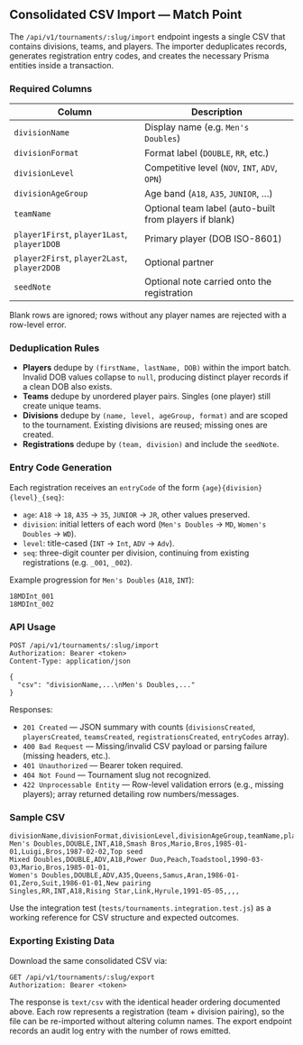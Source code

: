 ## Consolidated CSV Import — Match Point

The `/api/v1/tournaments/:slug/import` endpoint ingests a single CSV that contains divisions, teams, and players. The importer deduplicates records, generates registration entry codes, and creates the necessary Prisma entities inside a transaction.

### Required Columns

| Column | Description |
|--------|-------------|
| `divisionName` | Display name (e.g. `Men's Doubles`) |
| `divisionFormat` | Format label (`DOUBLE`, `RR`, etc.) |
| `divisionLevel` | Competitive level (`NOV`, `INT`, `ADV`, `OPN`) |
| `divisionAgeGroup` | Age band (`A18`, `A35`, `JUNIOR`, …) |
| `teamName` | Optional team label (auto-built from players if blank) |
| `player1First`, `player1Last`, `player1DOB` | Primary player (DOB ISO-8601) |
| `player2First`, `player2Last`, `player2DOB` | Optional partner |
| `seedNote` | Optional note carried onto the registration |

Blank rows are ignored; rows without any player names are rejected with a row-level error.

### Deduplication Rules

- **Players** dedupe by `(firstName, lastName, DOB)` within the import batch. Invalid DOB values collapse to `null`, producing distinct player records if a clean DOB also exists.
- **Teams** dedupe by unordered player pairs. Singles (one player) still create unique teams.
- **Divisions** dedupe by `(name, level, ageGroup, format)` and are scoped to the tournament. Existing divisions are reused; missing ones are created.
- **Registrations** dedupe by `(team, division)` and include the `seedNote`.

### Entry Code Generation

Each registration receives an `entryCode` of the form `{age}{division}{level}_{seq}`:
- `age`: `A18` → `18`, `A35` → `35`, `JUNIOR` → `JR`, other values preserved.
- `division`: initial letters of each word (`Men's Doubles` → `MD`, `Women's Doubles` → `WD`).
- `level`: title-cased (`INT` → `Int`, `ADV` → `Adv`).
- `seq`: three-digit counter per division, continuing from existing registrations (e.g. `_001`, `_002`).

Example progression for `Men's Doubles` (`A18`, `INT`):
```
18MDInt_001
18MDInt_002
```

### API Usage

```
POST /api/v1/tournaments/:slug/import
Authorization: Bearer <token>
Content-Type: application/json

{
  "csv": "divisionName,...\nMen's Doubles,..."
}
```

Responses:
- `201 Created` — JSON summary with counts (`divisionsCreated`, `playersCreated`, `teamsCreated`, `registrationsCreated`, `entryCodes` array).
- `400 Bad Request` — Missing/invalid CSV payload or parsing failure (missing headers, etc.).
- `401 Unauthorized` — Bearer token required.
- `404 Not Found` — Tournament slug not recognized.
- `422 Unprocessable Entity` — Row-level validation errors (e.g., missing players); array returned detailing row numbers/messages.

### Sample CSV

```
divisionName,divisionFormat,divisionLevel,divisionAgeGroup,teamName,player1First,player1Last,player1DOB,player2First,player2Last,player2DOB,seedNote
Men's Doubles,DOUBLE,INT,A18,Smash Bros,Mario,Bros,1985-01-01,Luigi,Bros,1987-02-02,Top seed
Mixed Doubles,DOUBLE,ADV,A18,Power Duo,Peach,Toadstool,1990-03-03,Mario,Bros,1985-01-01,
Women's Doubles,DOUBLE,ADV,A35,Queens,Samus,Aran,1986-01-01,Zero,Suit,1986-01-01,New pairing
Singles,RR,INT,A18,Rising Star,Link,Hyrule,1991-05-05,,,,
```

Use the integration test (`tests/tournaments.integration.test.js`) as a working reference for CSV structure and expected outcomes.

### Exporting Existing Data

Download the same consolidated CSV via:

```
GET /api/v1/tournaments/:slug/export
Authorization: Bearer <token>
```

The response is `text/csv` with the identical header ordering documented above. Each row represents a registration (team + division pairing), so the file can be re-imported without altering column names. The export endpoint records an audit log entry with the number of rows emitted.
